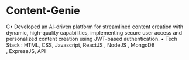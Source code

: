 # Content-Genie
C• Developed an AI-driven platform for streamlined content creation with dynamic, high-quality capabilities, implementing secure user access and personalized content creation using JWT-based authentication. • Tech Stack : HTML, CSS, Javascript, ReactJS , NodeJS , MongoDB , ExpressJS, API
